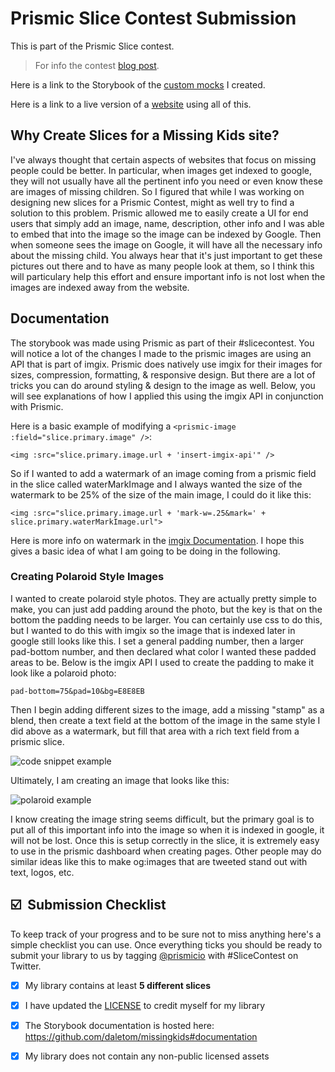 # Prismic Slice Contest Submission
This is part of the Prismic Slice contest.

> For info the contest [blog post](https://prismic.io/blog/slice-contest?utm_campaign=devexp&utm_source=github&utm_medium=slicecontestpost).

Here is a link to the Storybook of the [custom mocks](https://missingkids-slicecontest.tomdale.vercel.app/?path=/story/missingimage--default-slice) I created.

Here is a link to a live version of a [website](https://missingkids.tomdale.website/) using all of this.

## Why Create Slices for a Missing Kids site?

I've always thought that certain aspects of websites that focus on missing people could be better. In particular, when images get indexed to google, they will not usually have all the pertinent info you need or even know these are images of missing children. So I figured that while I was working on designing new slices for a Prismic Contest, might as well try to find a solution to this problem.  Prismic allowed me to easily create a UI for end users that simply add an image, name, description, other info and I was able to embed that into the image so the image can be indexed by Google. Then when someone sees the image on Google, it will have all the necessary info about the missing child.  You always hear that it's just important to get these pictures out there and to have as many people look at them, so I think this will particulary help this effort and ensure important info is not lost when the images are indexed away from the website.

## Documentation

The storybook was made using Prismic as part of their #slicecontest. You will notice a lot of the changes I made to the prismic images are using an API that is part of imgix. Prismic does natively use imgix for their images for sizes, compression, formatting, & responsive design. But there are a lot of tricks you can do around styling & design to the image as well. Below, you will see explanations of how I applied this using the imgix API in conjunction with Prismic.

Here is a basic example of modifying a `<prismic-image :field="slice.primary.image" />`:

```
<img :src="slice.primary.image.url + 'insert-imgix-api'" />
```

So if I wanted to add a watermark of an image coming from a prismic field in the slice called waterMarkImage and I always wanted the size of the watermark to be 25% of the size of the main image, I could do it like this:
```
<img :src="slice.primary.image.url + 'mark-w=.25&mark=' + slice.primary.waterMarkImage.url">
```
Here is more info on watermark in the [imgix Documentation](https://docs.imgix.com/apis/rendering/watermark/mark). I hope this gives a basic idea of what I am going to be doing in the following.

### Creating Polaroid Style Images

I wanted to create polaroid style photos. They are actually pretty simple to make, you can just add padding around the photo, but the key is that on the bottom the padding needs to be larger. You can certainly use css to do this, but I wanted to do this with imgix so the image that is indexed later in google still looks like this. I set a general padding number, then a larger pad-bottom number, and then declared what color I wanted these padded areas to be. Below is the imgix API I used to create the padding to make it look like a polaroid photo:
```
pad-bottom=75&pad=10&bg=E8E8EB 
```
Then I begin adding different sizes to the image, add a missing "stamp" as a blend, then create a text field at the bottom of the image in the same style I did above as a watermark, but fill that area with a rich text field from a prismic slice.

![code snippet example](https://images.prismic.io/missingkids/bcf43dba-baa4-4e77-8f96-edf0e6978b4e_missingimgcode.png?auto=compress,format&w=640&h=480&fit=fill&fill=solid&fill-color=CBD5E0)

Ultimately, I am creating an image that looks like this: 

![polaroid example](https://images.prismic.io/missingkids/c670e6b4-5274-4094-b025-15b6ce69f223_polaroid.jpg?w=300)

I know creating the image string seems difficult, but the primary goal is to put all of this important info into the image so when it is indexed in google, it will not be lost. Once this is setup correctly in the slice, it is extremely easy to use in the prismic dashboard when creating pages. Other people may do similar ideas like this to make og:images that are tweeted stand out with text, logos, etc.  

## ☑️ &nbsp;Submission Checklist

To keep track of your progress and to be sure not to miss anything here's a simple checklist you can use. Once everything ticks you should be ready to submit your library to us by tagging [@prismicio](https://twitter.com/prismicio) with #SliceContest on Twitter.

- [X] My library contains at least **5 different slices**
- [X] I have updated the [LICENSE](./LICENSE) to credit myself for my library
- [X] The Storybook documentation is hosted here: https://github.com/daletom/missingkids#documentation 
- [X] My library does not contain any non-public licensed assets


